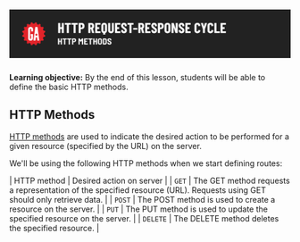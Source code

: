 # ![HTTP Request Response Cycle - HTTP methods](./assets/hero.png)

**Learning objective:** By the end of this lesson, students will be able to define the basic HTTP methods. 

## HTTP Methods

[HTTP methods](https://developer.mozilla.org/en-US/docs/Web/HTTP/Methods) are used to indicate the desired action to be performed for a given resource (specified by the URL) on the server.

We'll be using the following HTTP methods when we start defining routes:

| HTTP method | Desired action on server |
| `GET` | The GET method requests a representation of the specified resource (URL). Requests using GET should only retrieve data. |
| `POST` | The POST method is used to create a resource on the server. |
| `PUT` | The PUT method is used to update the specified resource on the server. |
| `DELETE` | The DELETE method deletes the specified resource. |
